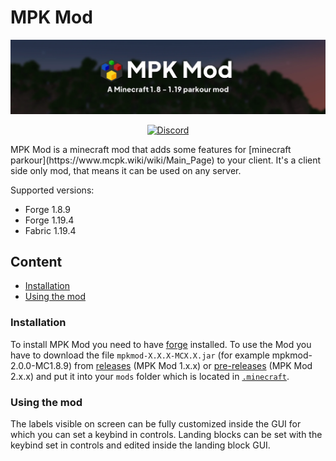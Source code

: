 # MPK Mod
![](/img/banner.webp)

<div align="center">

[![Discord](https://discord.com/api/guilds/819737524372504587/widget.png?style=banner2)](https://discord.gg/rSzmsdXsvW)

</div>
MPK Mod is a minecraft mod that adds some features for [minecraft parkour](https://www.mcpk.wiki/wiki/Main_Page) to your client. It's a client side only mod, that means it can be used on any server.

Supported versions: 
- Forge 1.8.9
- Forge 1.19.4
- Fabric 1.19.4

## Content
- [Installation](#installation)
- [Using the mod](#using-the-mod)

### Installation
To install MPK Mod you need to have [forge](https://files.minecraftforge.net) installed.
To use the Mod you have to download the file `mpkmod-X.X.X-MCX.X.jar` (for example mpkmod-2.0.0-MC1.8.9) from [releases](https://github.com/kurrycat2004/MpkMod/releases) (MPK Mod 1.x.x) or [pre-releases](https://github.com/kurrycat2004/MPKMod_2/releases) (MPK Mod 2.x.x) and put it into your `mods` folder which is located in [`.minecraft`](https://minecraft.gamepedia.com/.minecraft).


### Using the mod
The labels visible on screen can be fully customized inside the GUI for which you can set a keybind in controls.
Landing blocks can be set with the keybind set in controls and edited inside the landing block GUI.
